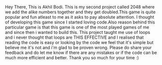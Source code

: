 Hey There, This is Akhil Bodi. This is my second project called 2048 where we add the alike numbers together and they get doubled.This game is quite popular and fun atleast to me as it asks to pay absolute attention. I thought of developing this game since I started loving code.Also reason behind this particular game is that this game is one of the most played games of me and since then i wanted to build this. This project taught me use of loops and i never thought that loops are THIS EFFECTIVE and I realised that reading the code is easy or looking by the code we feel that it's simple but believe me it's not and i'm glad to be proven wrong. Please do share your feedback and do let me know if there are any mistakes or if the code can be much more efficient and better. Thank you so much for your time :)
